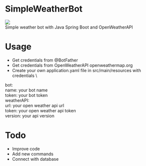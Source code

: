 # SimpleWeatherBot
![](https://i.imgur.com/6MZ8e8S.png) \
Simple weather bot with Java Spring Boot and OpenWeatherAPI

# Usage
- Get credentials from @BotFather
- Get credentials from OpenWeatherAPI openweathermap.org
- Create your own application.yaml file in src/main/resources with credentials \

bot:\
  name: your bot name \
  token: your bot token \
weatherAPI:\
  url: your open weather api url\
  token: your open weather api token\
  version: your api version
# Todo
- Improve code
- Add new commands
- Connect with database







